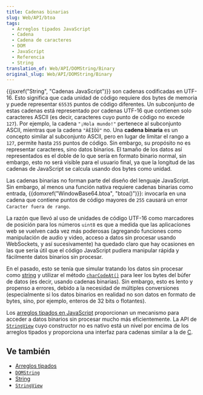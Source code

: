 ```yaml
---
title: Cadenas binarias
slug: Web/API/btoa
tags:
  - Arreglos tipados JavaScript
  - Cadena
  - Cadena de caracteres
  - DOM
  - JavaScript
  - Referencia
  - String
translation_of: Web/API/DOMString/Binary
original_slug: Web/API/DOMString/Binary
---
```

{{jsxref("String", "Cadenas JavaScript")}} son cadenas codificadas en UTF-16. Esto significa que cada unidad de código requiere dos bytes de memoria y puede representar `65535` puntos de código diferentes. Un subconjunto de estas cadenas está representado por cadenas UTF-16 que contienen solo caracteres ASCII (es decir, caracteres cuyo punto de código no excede `127`). Por ejemplo, la cadena `"¡Hola mundo!"` pertenece al subconjunto ASCII, mientras que la cadena `"ÀÈÌÒÙ"` no. Una **cadena binaria** es un concepto similar al subconjunto ASCII, pero en lugar de limitar el rango a `127`, permite hasta `255` puntos de código. Sin embargo, su propósito no es representar caracteres, sino datos binarios. El tamaño de los datos así representados es el doble de lo que sería en formato binario normal, sin embargo, esto no será visible para el usuario final, ya que la longitud de las cadenas de JavaScript se calcula usando dos bytes como unidad.

Las cadenas binarias no forman parte del diseño del lenguaje JavaScript. Sin embargo, al menos una función nativa requiere cadenas binarias como entrada, {{domxref("WindowBase64.btoa", "btoa()")}}: invocarla en una cadena que contiene puntos de código mayores de `255` causará un error `Caracter fuera de rango`.

La razón que llevó al uso de unidades de código UTF-16 como marcadores de posición para los números `uint8` es que a medida que las aplicaciones web se vuelven cada vez más poderosas (agregando funciones como manipulación de audio y video, acceso a datos sin procesar usando WebSockets, y así sucesivamente) ha quedado claro que hay ocasiones en las que sería útil que el código JavaScript pudiera manipular rápida y fácilmente datos binarios sin procesar.

En el pasado, esto se tenía que simular tratando los datos sin procesar como [string](/es/docs/JavaScript/Reference/Global_Objects/String "JavaScript/Reference/Global_Objects/String") y utilizar el método [`charCodeAt()`](/es/docs/JavaScript/Reference/Global_Objects/String/charCodeAt "JavaScript/Reference/Global_Objects/String/charCodeAt") para leer los bytes del búfer de datos (es decir, usando cadenas binarias). Sin embargo, esto es lento y propenso a errores, debido a la necesidad de múltiples conversiones (especialmente si los datos binarios en realidad no son datos en formato de bytes, sino, por ejemplo, enteros de 32 bits o flotantes).

Los [arreglos tipados en JavaScript](/es/docs/Web/JavaScript/Typed_arrays) proporcionan un mecanismo para acceder a datos binarios sin procesar mucho más eficientemente. La API de [`StringView`](/es/docs/Web/JavaScript/Typed_arrays/StringView) cuyo constructor no es nativo está un nivel por encima de los arreglos tipados y proporciona una interfaz para cadenas similar a la de [C](<http://en.wikipedia.org/wiki/C_(lenguaje_de_programación)>).

## Ve también

- [Arreglos tipados](/es/docs/Web/JavaScript/Typed_arrays)
- [`DOMString`](/es/docs/Web/API/DOMString "/es/docs/Web/API/DOMString/Binary")
- [String](/es/docs/Web/JavaScript/Reference/Global_Objects/String "/es/docs/Web/API/DOMString")
- [`StringView`](/es/docs/Web/JavaScript/Typed_arrays/StringView "/es/docs/Web/JavaScript/Typed_arrays/String_view")
